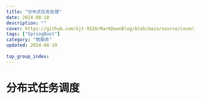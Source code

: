 ```yaml
---
title: "分布式任务处理"
date: 2024-08-18
description: ""
cover: https://github.com/Gjt-9520/MarkDownBlog/blob/main/source/coverImages/Bimage-135/Bimage108.jpg?raw=true
tags: ["SpringBoot"]
category: "微服务"
updated: 2024-08-19
  
top_group_index: 
---
```


# 分布式任务调度

